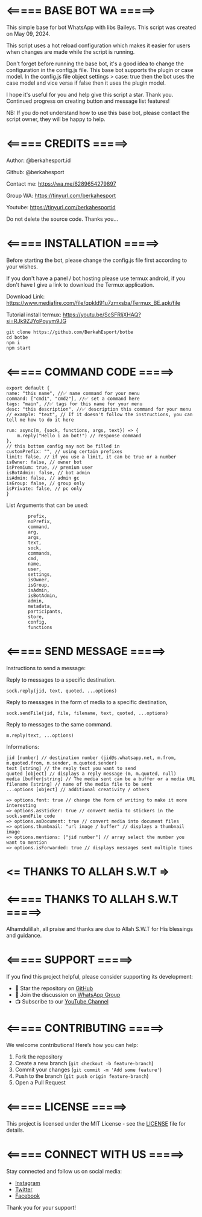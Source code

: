 # <===== BASE BOT WA =====>
This simple base for bot WhatsApp with libs Baileys.
This script was created on May 09, 2024.

This script uses a hot reload configuration which makes it easier for users when changes are made while the script is running.

Don't forget before running the base bot, it's a good idea to change the configuration in the config.js file. This base bot supports the plugin or case model. In the config.js file object settings > case: true then the bot uses the case model and vice versa if false then it uses the plugin model.

I hope it's useful for you and help give this script a star. Thank you.
Continued progress on creating button and message list features!

NB: If you do not understand how to use this base bot, please contact the script owner, they will be happy to help.

# <===== CREDITS =====>
Author: @berkahesport.id

Github: @berkahesport

Contact me: https://wa.me/6289654279897

Group WA: https://tinyurl.com/berkahesport

Youtube: https://tinyurl.com/berkahesportid

Do not delete the source code.
Thanks you...

# <===== INSTALLATION =====>
Before starting the bot, please change the config.js file first according to your wishes.

If you don't have a panel / bot hosting please use termux android, if you don't have I give a link to download the Termux application.

Download Link:
https://www.mediafire.com/file/qpkld91u7zmxsba/Termux_BE.apk/file

Tutorial install termux:
https://youtu.be/ScSFRljXHAQ?si=RJk9ZJYoPoyym9JG

```
git clone https://github.com/BerkahEsport/botbe
cd botbe
npm i
npm start
```

# <===== COMMAND CODE =====>
```
export default {
name: "this name", //✅ name command for your menu
command: ["cmd1", "cmd2"], //✅ set a command here
tags: "main", //✅ tags for this name for your menu
desc: "this description", //✅ description this command for your menu
// example: "text", // If it doesn't follow the instructions, you can tell me how to do it here

run: async(m, {sock, functions, args, text}) => {
    m.reply("Hello i am bot!") // response command
},
// this bottom config may not be filled in
customPrefix: "", // using certain prefixes
limit: false, // if you use a limit, it can be true or a number
isOwner: false, // owner bot
isPremium: true, // premium user
isBotAdmin: false, // bot admin
isAdmin: false, // admin gc
isGroup: false, // group only
isPrivate: false, // pc only
}
```
List Arguments that can be used:
```
        prefix,
        noPrefix,
        command,
        arg,
        args,
        text,
        sock,
        commands,
        cmd,
        name,
        user,
        settings,
        isOwner,
        isGroup,
        isAdmin,
        isBotAdmin,
        admin,
        metadata,
        participants,
        store,
        config,
        functions
```
# <===== SEND MESSAGE =====>

Instructions to send a message:


Reply to messages to a specific destination.
```
sock.reply(jid, text, quoted, ...options)
```
Reply to messages in the form of media to a specific destination,
```
sock.sendFile(jid, file, filename, text, quoted, ...options)
```
Reply to messages to the same command.
```
m.reply(text, ...options)
```

Informations:

```
jid [number] // destination number (jid@s.whatsapp.net, m.from, m.quoted.from, m.sender, m.quoted.sender)
text [string] // the reply text you want to send
quoted [object] // displays a reply message (m, m.quoted, null)
media [buffer|string] // The media sent can be a buffer or a media URL
filename [string] // name of the media file to be sent
...options [object] // additional creativity / others

=> options.font: true // change the form of writing to make it more interesting
=> options.asSticker: true // convert media to stickers in the sock.sendFile code
=> options.asDocument: true // convert media into document files
=> options.thumbnail: "url image / buffer" // displays a thumbnail image
=> options.mentions: ["jid number"] // array select the number you want to mention
=> options.isForwarded: true // displays messages sent multiple times
```
# <= THANKS TO ALLAH S.W.T =>
# <===== THANKS TO ALLAH S.W.T =====>

Alhamdulillah, all praise and thanks are due to Allah S.W.T for His blessings and guidance.

# <===== SUPPORT =====>

If you find this project helpful, please consider supporting its development:

- 🌟 Star the repository on [GitHub](https://github.com/BerkahEsport/botbe)
- 💬 Join the discussion on [WhatsApp Group](https://tinyurl.com/berkahesport)
- 📺 Subscribe to our [YouTube Channel](https://tinyurl.com/berkahesportid)

# <===== CONTRIBUTING =====>

We welcome contributions! Here’s how you can help:

1. Fork the repository
2. Create a new branch (`git checkout -b feature-branch`)
3. Commit your changes (`git commit -m 'Add some feature'`)
4. Push to the branch (`git push origin feature-branch`)
5. Open a Pull Request

# <===== LICENSE =====>

This project is licensed under the MIT License - see the [LICENSE](LICENSE) file for details.

# <===== CONNECT WITH US =====>

Stay connected and follow us on social media:

- [Instagram](https://instagram.com/berkahesport.id)
- [Twitter](https://twitter.com/berkahesport)
- [Facebook](https://facebook.com/berkahesport)

Thank you for your support!